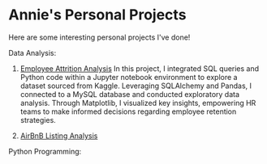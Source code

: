
# Annie's Personal Projects

Here are some interesting personal projects I've done!

Data Analysis:
1. [Employee Attrition Analysis](https://github.com/anniecnchang/data-analysis-projects/blob/main/Employee%20Attrition%20Analysis.ipynb)
In this project, I integrated SQL queries and Python code within a Jupyter notebook environment to explore a dataset sourced from Kaggle. Leveraging SQLAlchemy and Pandas, I connected to a MySQL database and conducted exploratory data analysis. Through Matplotlib, I visualized key insights, empowering HR teams to make informed decisions regarding employee retention strategies.

2. [AirBnB Listing Analysis](https://github.com/anniecnchang/data-analysis-projects/blob/main/AirBnB%20Listing%20Analysis.ipynb)

Python Programming:
